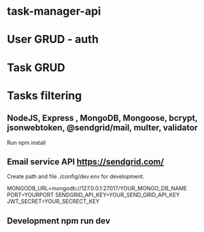 # task-manager-api 
# User GRUD - auth
# Task GRUD
# Tasks filtering

## NodeJS, Express , MongoDB, Mongoose, bcrypt, jsonwebtoken, @sendgrid/mail, multer, validator

Run npm install

## Email service API https://sendgrid.com/
Create path and file ./config/dev.env for development.

MONGODB_URL=mongodb://127.0.0.1:27017/YOUR_MONGO_DB_NAME
PORT=YOURPORT
SENDGRID_API_KEY=YOUR_SEND_GRID_API_KEY
JWT_SECRET=YOUR_SECRECT_KEY

## Development npm run dev


